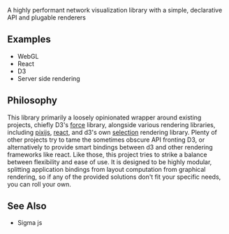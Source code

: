 A highly performant network visualization library with a simple, declarative API and plugable renderers

## Examples
- WebGL
- React
- D3
- Server side rendering

## Philosophy
This library primarily a loosely opinionated wrapper around existing projects, chiefly D3's [force](https://github.com/d3/d3-force) library, alongside various rendering libraries, including [pixijs](https://www.pixijs.com), [react](https://reactjs.org/), and d3's own [selection](https://github.com/d3/d3-selection) rendering library.  Plenty of other projects try to tame the sometimes obscure API fronting D3, or alternatively to provide smart bindings between d3 and other rendering frameworks like react.  Like those, this project tries to strike a balance between flexibility and ease of use.  It is designed to be highly modular, splitting application bindings from layout computation from graphical rendering, so if any of the provided solutions don't fit your specific needs, you can roll your own.

## See Also
- Sigma js
